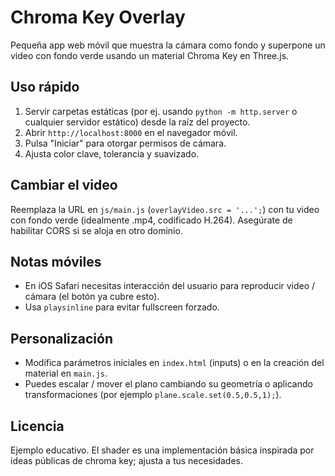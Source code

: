 # Chroma Key Overlay

Pequeña app web móvil que muestra la cámara como fondo y superpone un video con fondo verde usando un material Chroma Key en Three.js.

## Uso rápido
1. Servir carpetas estáticas (por ej. usando `python -m http.server` o cualquier servidor estático) desde la raíz del proyecto.
2. Abrir `http://localhost:8000` en el navegador móvil.
3. Pulsa "Iniciar" para otorgar permisos de cámara.
4. Ajusta color clave, tolerancia y suavizado.

## Cambiar el video
Reemplaza la URL en `js/main.js` (`overlayVideo.src = '...';`) con tu video con fondo verde (idealmente .mp4, codificado H.264). Asegúrate de habilitar CORS si se aloja en otro dominio.

## Notas móviles
- En iOS Safari necesitas interacción del usuario para reproducir video / cámara (el botón ya cubre esto).
- Usa `playsinline` para evitar fullscreen forzado.

## Personalización
- Modifica parámetros iniciales en `index.html` (inputs) o en la creación del material en `main.js`.
- Puedes escalar / mover el plano cambiando su geometría o aplicando transformaciones (por ejemplo `plane.scale.set(0.5,0.5,1);`).

## Licencia
Ejemplo educativo. El shader es una implementación básica inspirada por ideas públicas de chroma key; ajusta a tus necesidades.
